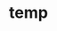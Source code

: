 ---
layout: page
title: temp
name: "Ioanna Thoma"
role: "Postdoctoral Researcher"
img: "assets/img/group-members/Ioanna"
importance: 3
github: "https://www.github.com/IoannaThoma"
---